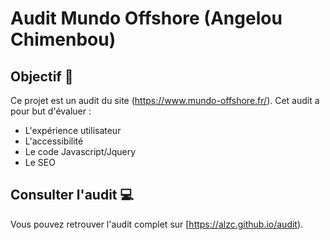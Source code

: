# Audit Mundo Offshore (Angelou Chimenbou)
## Objectif 🎯
Ce projet est un audit du site (https://www.mundo-offshore.fr/). Cet audit a pour but d'évaluer :
- L'expérience utilisateur
- L'accessibilité
- Le code Javascript/Jquery
- Le SEO
## Consulter l'audit 💻
Vous pouvez retrouver l'audit complet sur [https://alzc.github.io/audit).
